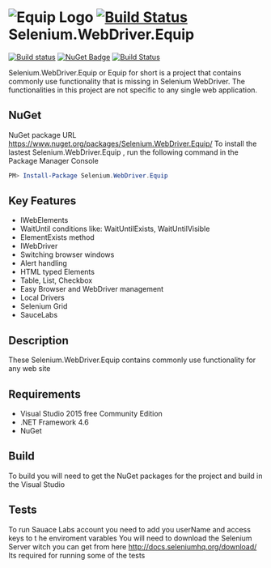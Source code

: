 ![Equip Logo](http://rickcasady.com/SeleniumExtentions/v1.0/TestWebPages/EquipLogo.svg) [![Build Status](https://saucelabs.com/browser-matrix/richardcasady.svg)](https://saucelabs.com/beta/builds/0592bfbc727a45ae9562cc25319ce9f6)
Selenium.WebDriver.Equip 
==================

[![Build status](https://ci.appveyor.com/api/projects/status/5ll4qq8v24c6cvjh)](https://ci.appveyor.com/project/rcasady616/seleniumextensions) [![NuGet Badge](https://buildstats.info/nuget/Selenium.WebDriver.Equip)](https://www.nuget.org/packages/Selenium.WebDriver.Equip/) [![Build Status](https://saucelabs.com/buildstatus/richardcasady?saucy)](https://saucelabs.com/beta/builds/0592bfbc727a45ae9562cc25319ce9f6) 

Selenium.WebDriver.Equip or Equip for short is a project that contains commonly use functionality that is missing in Selenium WebDriver. The functionalities in this project are not specific to any single web application. 

## NuGet ##
NuGet package URL https://www.nuget.org/packages/Selenium.WebDriver.Equip/
To install the lastest Selenium.WebDriver.Equip , run the following command in the Package Manager Console
```powershell
PM> Install-Package Selenium.WebDriver.Equip
```

## Key Features ##
* IWebElements 
 * WaitUntil conditions like: WaitUntilExists, WaitUntilVisible
 * ElementExists method 
* IWebDriver 
 * Switching browser windows
 * Alert handling 
* HTML typed Elements
 * Table, List, Checkbox
* Easy Browser and WebDriver management
 * Local Drivers
 * Selenium Grid
 * SauceLabs 

## Description ##
These Selenium.WebDriver.Equip contains commonly use functionality for any web site 

## Requirements ##
* Visual Studio 2015 free Community Edition 
* .NET Framework 4.6
* NuGet

## Build ##
To build you will need to get the NuGet packages for the project and build in the Visual Studio

## Tests ##
To run Sauace Labs account you need to add you userName and access keys to t he enviroment varables 
You will need to download the Selenium Server witch you can get from here http://docs.seleniumhq.org/download/ Its required for running some of the tests
